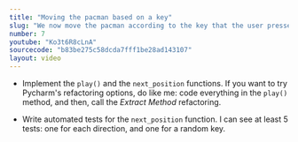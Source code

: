 ```yaml
---
title: "Moving the pacman based on a key"
slug: "We now move the pacman according to the key that the user pressed."
number: 7
youtube: "Ko3t6R8cLnA"
sourcecode: "b83be275c58dcda7fff1be28ad143107"
layout: video
---
```


* Implement the `play()` and the `next_position` functions. If you want to try Pycharm's refactoring options, do like me: code everything in the `play()` method, and then, call the _Extract Method_ refactoring.

* Write automated tests for the `next_position` function. I can see at least 5 tests: one for each direction, and one for a random key.



